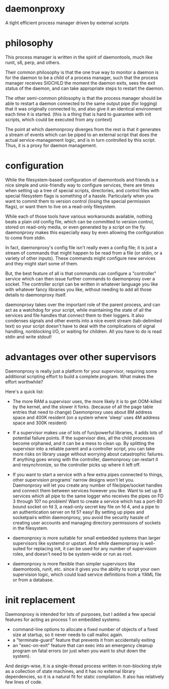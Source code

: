 daemonproxy
===========

A tight efficient process manager driven by external scripts

philosophy
==========

This process manager is written in the spirit of daemontools,
much like runit, s6, perp, and others.

Their common philosophy is that the one true way to monitor a
daemon is for the daemon to be a child of a process manager,
such that the process manager receives SIGCHLD the moment the
daemon exits, sees the exit status of the daemon, and can take
appropriate steps to restart the daemon.

The other semi-common philosophy is that the process manager
should be able to restart a daemon connected to the same output
pipe (for logging) that it was originally connected to, and
also give it an identical environment each time it is started.
(this is a thing that is hard to guarantee with init scripts,
 which could be executed from any context)

The point at which daemonproxy diverges from the rest is that
it generates a stream of events which can be piped to an
external script that does the actual service-management logic,
and is in turn controlled by this script.  Thus, it is a proxy
for daemon management.

configuration
=============

While the filesystem-based configuration of daemontools and friends
is a nice simple and unix-friendly way to configure services,
there are times when setting up a tree of special scripts,
directories, and control files with special filesystem flags
is something of a hassle.  Particularly when you want to commit
them to version control (losing the special permission flags),
or want them to live on a read-only filesystem.

While each of those tools have various workarounds available,
nothing beats a plain old config file, which can be committed
to version control, stored on read-only media, or even generated
by a script on the fly.  daemonproxy makes this especially easy
by even allowing the configuration to come from stdin.

In fact, daemonproxy's config file isn't really even a config
file; it is just a stream of commands that might happen to be
read from a file (or stdin, or a variety of other inputs).
These commands might configure new services and they might
start some of them.

But, the best feature of all is that commands can configure a
"controller" service which can then issue further commands to
daemonproxy over a socket.  The controller script can be written
in whatever language you like with whatever fancy libraries you
like, without needing to add all those details to daemonproxy
itself.

daemonproxy takes over the important role of the parent process,
and can act as a watchdog for your script, while maintaining the
state of all the services and file handles that connect them to
their loggers.  It also condenses signals and other events into a
nice event stream (tab-delimited text) so your script doesn't have
to deal with the complications of signal handling, nonblocking I/O,
or waiting for children.  All you have to do is read stdin and
write stdout!

advantages over other supervisors
=================================

Daemonproxy is really just a platform for your supervisor, requiring some
additional scripting effort to build a complete program.  What makes the
effort worthwhile?

Here's a quick list:

  * The more RAM a supervisor uses, the more likely it is to get OOM-killed by
    the kernel, and the slower it forks. (because of all the page table entries
    that need to change)  Daemonproxy uses about 8M address space and 400K
    resident (on a system where 'sleep' uses 4M address space and 300K resident)
  
  * If a supervisor makes use of lots of fun/powerful libraries, it adds lots
    of potential failure points.  If the supervisor dies, all the child
    processes become orphaned, and it can be a mess to clean up.  By splitting
    the supervisor into a reliable parent and a controller script, you can take
    more risks on library usage without worrying about catastrophic failures.
    If anything goes wrong with the controller, daemonproxy can restart it and
    resynchronize, so the controller picks up where it left off.
  
  * If you want to start a service with a few extra pipes connected to things,
    other supervision programs' narrow designs won't let you.  Daemonproxy will
    let you create any number of file/pipe/socket handles and connect them
    between services however you like.  Want to set up 8 services which all
    pipe to the same logger who receives the pipes on FD 3 through 10?  no
    problem!  Want to create a service which has a port-80 bound socket on fd
    3, a read-only secret key file on fd 4, and a pipe to an authentication
    server on fd 5?  easy!  By setting up pipes and socketpairs within
    daemonproxy, you avoid the security hassle of creating user accounts and
    managing directory permissions of sockets in the filesystem.

  * daemonproxy is more suitable for small embedded systems than larger
    supervisors like systemd or upstart.  And while daemonproxy is well-suited
    for replacing init, it can be used for any number of supervision roles, and
    doesn't need to be system-wide or run as root.
    
  * daemonproxy is more flexible than simpler supervisors like daemontools,
    runit, etc. since it gives you the ability to script your own supervision
    logic, which could load service definitions from a YAML file or from a
    database.

init replacement
================

Daemonproxy is intended for lots of purposes, but I added a few special
features for acting as process 1 on embedded systems:

  * command-line options to allocate a fixed number of objects of a fixed size
    at startup, so it never needs to call malloc again.
  * a "terminate-guard" feature that prevents it from accidentally exiting
  * an "exec-on-exit" feature that can exec into an emergency cleanup program
    on fatal errors (or just when you want to shut down the system).

And design-wise, it is a single-thread process written in non-blocking style as
a collection of state machines, and it has no external library dependencies, so
it is a natural fit for static compilation.  It also has relatively few lines
of code.

